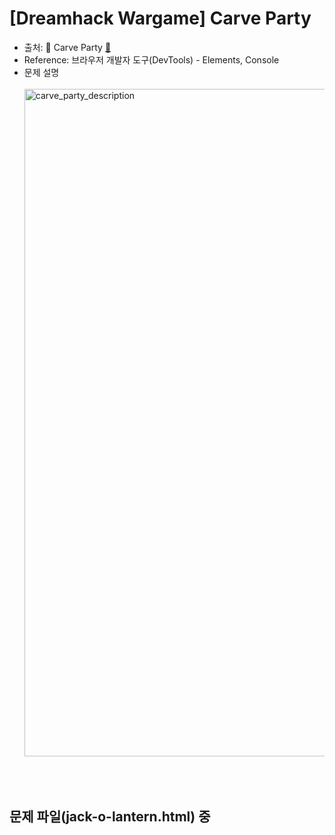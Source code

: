 # [Dreamhack Wargame] Carve Party
* 출처: 🚩 Carve Party [🔗](https://dreamhack.io/wargame/challenges/96/)
* Reference: 브라우저 개발자 도구(DevTools) - Elements, Console
* 문제 설명
  <br/><br/>
  <img width="1068" alt="carve_party_description" src="https://github.com/augustf86/Today_I_Learn/assets/122844932/22039356-9f05-4639-b94b-38372c277f2e">

<br/><br/>

## 문제 파일(jack-o-lantern.html) 중 <script> 태그 부분 및 취약점 분석
```html
<!-- jack-o-lantern.html의 <script> 태그 부분 (크롬 개발자 도구의 Elements 탭을 통해서도 확인 가능) -->
<script>
var pumpkin = [ 124, 112, 59, 73, 167, 100, 105, 75, 59, 23, 16, 181, 165, 104, 43, 49, 118, 71, 112, 169, 43, 53 ];
var counter = 0; // pumpkin을 클릭하는 횟수
var pie = 1;

function make() { 
  // counter가 특정 범위에 속하면 css를 변경하여 style을 적용시킴
  if (0 < counter && counter <= 1000) {
    $('#jack-nose').css('opacity', (counter) + '%');
  }
  else if (1000 < counter && counter <= 3000) {
    $('#jack-left').css('opacity', (counter - 1000) / 2 + '%');
  }
  else if (3000 < counter && counter <= 5000) {
    $('#jack-right').css('opacity', (counter - 3000) / 2 + '%');
  }
  else if (5000 < counter && counter <= 10000) {
    $('#jack-mouth').css('opacity', (counter - 5000) / 5 + '%');
  }

  if (10000 < counter) {
    $('#jack-target').addClass('tada');
    var ctx = document.querySelector("canvas").getContext("2d"),
    dashLen = 220, dashOffset = dashLen, speed = 20,
    txt = pumpkin.map(x=>String.fromCharCode(x)).join(''), x = 30, i = 0;

    ctx.font = "50px Comic Sans MS, cursive, TSCu_Comic, sans-serif"; 
    ctx.lineWidth = 5; ctx.lineJoin = "round"; ctx.globalAlpha = 2/3;
    ctx.strokeStyle = ctx.fillStyle = "#1f2f90";

    (function loop() {
      ctx.clearRect(x, 0, 60, 150);
      ctx.setLineDash([dashLen - dashOffset, dashOffset - speed]); // create a long dash mask
      dashOffset -= speed;                                         // reduce dash length
      ctx.strokeText(txt[i], x, 90);                               // stroke letter

      if (dashOffset > 0) requestAnimationFrame(loop);             // animate
      else {
        ctx.fillText(txt[i], x, 90);                               // fill final letter
        dashOffset = dashLen;                                      // prep next char
        x += ctx.measureText(txt[i++]).width + ctx.lineWidth * Math.random();
        ctx.setTransform(1, 0, 0, 1, 0, 3 * Math.random());        // random y-delta
        ctx.rotate(Math.random() * 0.005);                         // random rotation
        if (i < txt.length) requestAnimationFrame(loop);
      }
    })();
  }
  else {
    $('#clicks').text(10000 - counter); // 화면 하단의 '... more clicks to go!' 부분의 숫자를 10000에서 클릭한 수만큼 뺀 값으로 변경함
  }
}

$(function() {
  $('#jack-target').click(function () { # jack-target를 id 값으로 가지는 이미지를 클릭했을 때 수행하는 함수
    counter += 1; # counter를 1 증가시킴
    if (counter <= 10000 && counter % 100 == 0) { # counter가 10000 이하이고, 100으로 나누었을 때 나머지가 0인 경우에만 if문 내 실행문 실행
      for (var i = 0; i < pumpkin.length; i++) {
        pumpkin[i] ^= pie;
        pie = ((pie ^ 0xff) + (i * 10)) & 0xff;
      }
    }
    make();
  });
});
</script>
```
* 10000번 클릭을 수행하기 위해서는 ```$('#jack-target').click()```을 10000번 반복하여 수행하는 코드를 작성하면 됨
  - 자바스크립트를 실행하고 그 결과를 확인할 수 있는 Console 기능을 이용하여 아래와 같이 입력하면 플래그를 획득할 수 있음
    ```javascript
    for (var i = 0; i <= 10000; i++) { // for문을 이용하여 반복을 수행하고 있음
      $('#jack-target').click()
    }
    ```

<br/><br/>

## 문제 풀이
1. 다운로드한 문제 파일(jack-o-lantern.html)를 크롬 브라우저를 이용하여 열고 개발자 도구의 Console 탭으로 이동하여 클릭해야 하는 이미지의 id 속성 값을 확인함
   <br/><br/>
   <img width="1512" alt="Carve Party_문제 풀이 1" src="https://github.com/augustf86/Today_I_Learn/assets/122844932/0244275f-d309-4466-b347-cbf38e2b4561">

<br/>

2. 개발자 도구의 Console 탭에서 위의 자바스크립트 코드를 입력하면 10000번 클릭하라는 조건을 만족하여 화면에서 FLAG를 획득할 수 있음
   <br/><br/>
   <img width="1512" alt="Carve Party_문제 풀이 2" src="https://github.com/augustf86/Today_I_Learn/assets/122844932/ec963b6f-4223-4fd5-a248-3ae7fedcdce9">
